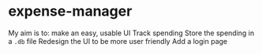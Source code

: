 # expense-manager
My aim is to:
make an easy, usable UI 
Track spending 
Store the spending in a `.db` file
Redesign the UI to be more user friendly
Add a login page

